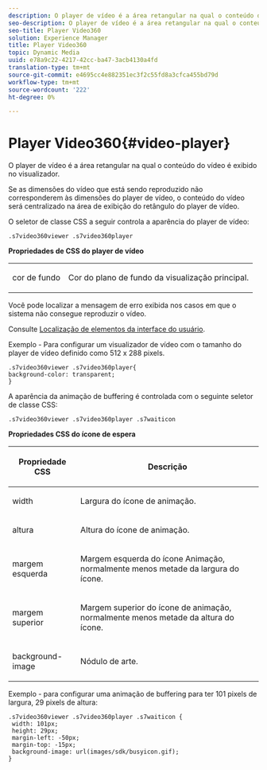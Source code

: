 ```yaml
---
description: O player de vídeo é a área retangular na qual o conteúdo do vídeo é exibido no visualizador.
seo-description: O player de vídeo é a área retangular na qual o conteúdo do vídeo é exibido no visualizador.
seo-title: Player Video360
solution: Experience Manager
title: Player Video360
topic: Dynamic Media
uuid: e78a9c22-4217-42cc-ba47-3acb4130a4fd
translation-type: tm+mt
source-git-commit: e4695cc4e882351ec3f2c55fd8a3cfca455bd79d
workflow-type: tm+mt
source-wordcount: '222'
ht-degree: 0%

---
```



# Player Video360{#video-player}

O player de vídeo é a área retangular na qual o conteúdo do vídeo é exibido no visualizador.

<!--<a id="section_061E550C1C1D4DB2BD663A898895B38C"></a>-->

Se as dimensões do vídeo que está sendo reproduzido não corresponderem às dimensões do player de vídeo, o conteúdo do vídeo será centralizado na área de exibição do retângulo do player de vídeo.

O seletor de classe CSS a seguir controla a aparência do player de vídeo:

```
.s7video360viewer .s7video360player
```

**Propriedades de CSS do player de vídeo**

<table id="table_C48C56E696304C9BAFEE71BA9EA9A174"> 
 <tbody> 
  <tr> 
   <td colname="col1"> <p> <span class="codeph"> cor de fundo  </span> </p> </td> 
   <td colname="col2"> <p>Cor do plano de fundo da visualização principal. </p> </td> 
  </tr> 
 </tbody> 
</table>

Você pode localizar a mensagem de erro exibida nos casos em que o sistema não consegue reproduzir o vídeo.

Consulte [Localização de elementos da interface do usuário](../../../c-html5-aem-asset-viewers/c-html5-aem-video360/c-html5-aem-video360-localization.md#concept-16262b8096474d6c9c018c3e99110dd1).

Exemplo - Para configurar um visualizador de vídeo com o tamanho do player de vídeo definido como 512 x 288 pixels.

```
.s7video360viewer .s7video360player{ 
background-color: transparent; 
}
```

<!--<a id="section_5B82913FF3C44B7B8187969CB15E9560"></a>-->

A aparência da animação de buffering é controlada com o seguinte seletor de classe CSS:

```
.s7video360viewer .s7video360player .s7waiticon
```

**Propriedades CSS do ícone de espera**

<table id="table_8DB41A0FF2A746F78B763564C4F3EBE0"> 
 <thead> 
  <tr> 
   <th colname="col1" class="entry"> <p>Propriedade CSS </p> </th> 
   <th colname="col2" class="entry"> <p>Descrição </p> </th> 
  </tr> 
 </thead>
 <tbody> 
  <tr> 
   <td colname="col1"> <p> <span class="codeph"> width </span> </p> </td> 
   <td colname="col2"> <p> Largura do ícone de animação. </p> </td> 
  </tr> 
  <tr> 
   <td colname="col1"> <p> <span class="codeph"> altura  </span> </p> </td> 
   <td colname="col2"> <p> Altura do ícone de animação. </p> </td> 
  </tr> 
  <tr> 
   <td colname="col1"> <p> <span class="codeph"> margem esquerda  </span> </p> </td> 
   <td colname="col2"> <p> Margem esquerda do ícone Animação, normalmente menos metade da largura do ícone. </p> </td> 
  </tr> 
  <tr> 
   <td colname="col1"> <p> <span class="codeph"> margem superior  </span> </p> </td> 
   <td colname="col2"> <p> Margem superior do ícone de animação, normalmente menos metade da altura do ícone. </p> </td> 
  </tr> 
  <tr> 
   <td colname="col1"> <p> <span class="codeph"> background-image  </span> </p> </td> 
   <td colname="col2"> <p> Nódulo de arte. </p> </td> 
  </tr> 
 </tbody> 
</table>

Exemplo - para configurar uma animação de buffering para ter 101 pixels de largura, 29 pixels de altura:

```
.s7video360viewer .s7video360player .s7waiticon { 
 width: 101px; 
 height: 29px; 
 margin-left: -50px; 
 margin-top: -15px; 
 background-image: url(images/sdk/busyicon.gif); 
}
```

